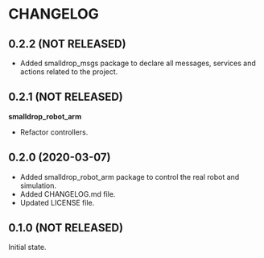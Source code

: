 # CHANGELOG

## 0.2.2 (NOT RELEASED)

- Added smalldrop_msgs package to declare all messages, services and actions related to the project.

## 0.2.1 (NOT RELEASED)

**smalldrop_robot_arm**

- Refactor controllers.

## 0.2.0 (2020-03-07)

- Added smalldrop_robot_arm package to control the real robot and simulation.
- Added CHANGELOG.md file.
- Updated LICENSE file.

## 0.1.0 (NOT RELEASED)

Initial state.